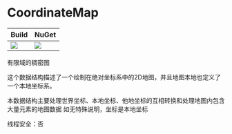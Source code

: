 # CoordinateMap
| Build | NuGet |
|--|--|
|![](https://github.com/BoysheO/CoordinateMap/workflows/nuget/badge.svg)|[![](https://img.shields.io/nuget/v/CoordinateMap.svg)](https://www.nuget.org/packages/CoordinateMap)|

有限域的稠密图

这个数据结构描述了一个绘制在绝对坐标系中的2D地图，并且地图本地也定义了一个本地坐标系。

本数据结构主要处理世界坐标、本地坐标、他地坐标的互相转换和处理地图内包含大量元素的地图数据
如无特殊说明，坐标是本地坐标

线程安全：否